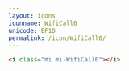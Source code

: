 ```yaml
---
layout: icons
iconname: WifiCall0
unicode: EF1D
permalink: /icon/WifiCall0/
---
```


``` html
<i class="mi mi-WifiCall0"></i>
```
